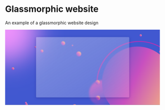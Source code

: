 # Glassmorphic website
An example of a glassmorphic website design

![Screenshot](./img/Screenshot.png)